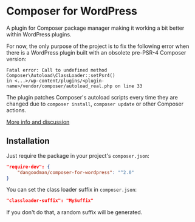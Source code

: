 # Composer for WordPress
A plugin for Composer package manager making it working a bit better within WordPress plugins.

For now, the only purpose of the project is to fix the following error when there is a WordPress plugin built with an obsolete pre-PSR-4 Composer version:
```
Fatal error: Call to undefined method Composer\Autoload\ClassLoader::setPsr4()
in <...>/wp-content/plugins/<plugin-name>/vendor/composer/autoload_real.php on line 33
```

The plugin patches Composer's autoload scripts every time they are changed due to `composer install`, `composer update` or other Composer actions.

<a href="https://github.com/composer/composer/issues/3852">More info and discussion</a>

## Installation

Just require the package in your project's `composer.json`:
```json
"require-dev": {
    "dangoodman/composer-for-wordpress": "^2.0"
}
```

You can set the class loader suffix in `composer.json`:
```json
"classloader-suffix": "MySuffix"
```
If you don't do that, a random suffix will be generated.
